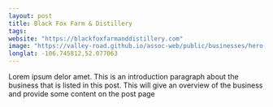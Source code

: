 ```yaml
---
layout: post
title: Black Fox Farm & Distillery
tags:
website: "https://blackfoxfarmanddistillery.com"
image: "https://valley-road.github.io/assoc-web/public/businesses/hero-black-fox-farm.png"
longlat: -106.745812,52.077063
---
```

Lorem ipsum delor amet. This is an introduction paragraph about the business that is listed in this post. This will give an overview of the business and provide some content on the post page
